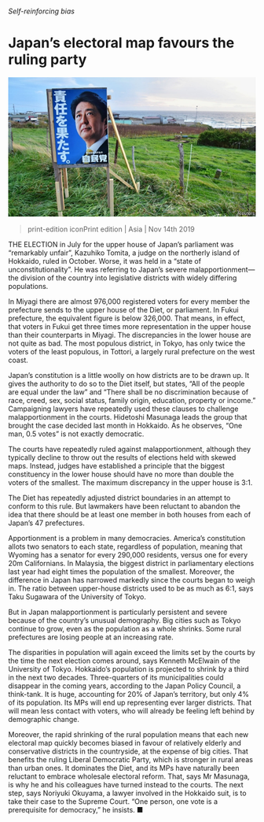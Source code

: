 ###### Self-reinforcing bias

# Japan’s electoral map favours the ruling party 

![image](images/20191116_ASP008_0.jpg) 

> print-edition iconPrint edition | Asia | Nov 14th 2019 

THE ELECTION in July for the upper house of Japan’s parliament was “remarkably unfair”, Kazuhiko Tomita, a judge on the northerly island of Hokkaido, ruled in October. Worse, it was held in a “state of unconstitutionality”. He was referring to Japan’s severe malapportionment—the division of the country into legislative districts with widely differing populations. 

In Miyagi there are almost 976,000 registered voters for every member the prefecture sends to the upper house of the Diet, or parliament. In Fukui prefecture, the equivalent figure is below 326,000. That means, in effect, that voters in Fukui get three times more representation in the upper house than their counterparts in Miyagi. The discrepancies in the lower house are not quite as bad. The most populous district, in Tokyo, has only twice the voters of the least populous, in Tottori, a largely rural prefecture on the west coast. 

Japan’s constitution is a little woolly on how districts are to be drawn up. It gives the authority to do so to the Diet itself, but states, “All of the people are equal under the law” and “There shall be no discrimination because of race, creed, sex, social status, family origin, education, property or income.” Campaigning lawyers have repeatedly used these clauses to challenge malapportionment in the courts. Hidetoshi Masunaga leads the group that brought the case decided last month in Hokkaido. As he observes, “One man, 0.5 votes” is not exactly democratic. 

The courts have repeatedly ruled against malapportionment, although they typically decline to throw out the results of elections held with skewed maps. Instead, judges have established a principle that the biggest constituency in the lower house should have no more than double the voters of the smallest. The maximum discrepancy in the upper house is 3:1. 

The Diet has repeatedly adjusted district boundaries in an attempt to conform to this rule. But lawmakers have been reluctant to abandon the idea that there should be at least one member in both houses from each of Japan’s 47 prefectures. 

Apportionment is a problem in many democracies. America’s constitution allots two senators to each state, regardless of population, meaning that Wyoming has a senator for every 290,000 residents, versus one for every 20m Californians. In Malaysia, the biggest district in parliamentary elections last year had eight times the population of the smallest. Moreover, the difference in Japan has narrowed markedly since the courts began to weigh in. The ratio between upper-house districts used to be as much as 6:1, says Taku Sugawara of the University of Tokyo. 

But in Japan malapportionment is particularly persistent and severe because of the country’s unusual demography. Big cities such as Tokyo continue to grow, even as the population as a whole shrinks. Some rural prefectures are losing people at an increasing rate. 

The disparities in population will again exceed the limits set by the courts by the time the next election comes around, says Kenneth McElwain of the University of Tokyo. Hokkaido’s population is projected to shrink by a third in the next two decades. Three-quarters of its municipalities could disappear in the coming years, according to the Japan Policy Council, a think-tank. It is huge, accounting for 20% of Japan’s territory, but only 4% of its population. Its MPs will end up representing ever larger districts. That will mean less contact with voters, who will already be feeling left behind by demographic change. 

Moreover, the rapid shrinking of the rural population means that each new electoral map quickly becomes biased in favour of relatively elderly and conservative districts in the countryside, at the expense of big cities. That benefits the ruling Liberal Democratic Party, which is stronger in rural areas than urban ones. It dominates the Diet, and its MPs have naturally been reluctant to embrace wholesale electoral reform. That, says Mr Masunaga, is why he and his colleagues have turned instead to the courts. The next step, says Noriyuki Okuyama, a lawyer involved in the Hokkaido suit, is to take their case to the Supreme Court. “One person, one vote is a prerequisite for democracy,” he insists. ■ 

